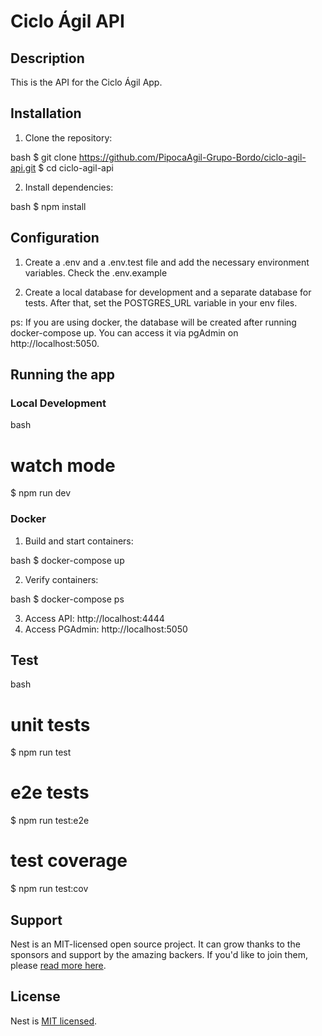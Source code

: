 # Ciclo Ágil API

## Description

This is the API for the Ciclo Ágil App.

## Installation

1. Clone the repository:

bash
$ git clone https://github.com/PipocaAgil-Grupo-Bordo/ciclo-agil-api.git
$ cd ciclo-agil-api

2. Install dependencies:

bash
$ npm install


## Configuration

1. Create a .env and a .env.test file and add the necessary environment variables. Check the .env.example

2. Create a local database for development and a separate database for tests. After that, set the POSTGRES_URL variable in your env files.

ps: If you are using docker, the database will be created after running docker-compose up. You can access it via pgAdmin on http://localhost:5050.

## Running the app

### Local Development
bash
# watch mode
$ npm run dev


### Docker
1. Build and start containers:

bash
$ docker-compose up


2. Verify containers:

bash
$ docker-compose ps


3. Access API: http://localhost:4444
4. Access PGAdmin: http://localhost:5050

## Test

bash
# unit tests
$ npm run test

# e2e tests
$ npm run test:e2e

# test coverage
$ npm run test:cov


## Support

Nest is an MIT-licensed open source project. It can grow thanks to the sponsors and support by the amazing backers. If you'd like to join them, please [read more here](https://docs.nestjs.com/support).

## License

Nest is [MIT licensed](LICENSE).

